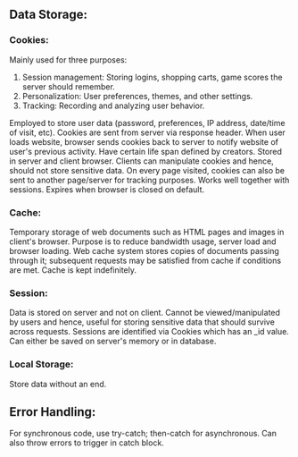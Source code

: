 ## Data Storage:
### Cookies:
Mainly used for three purposes:
1) Session management: Storing logins, shopping carts, game scores the server should remember.
2) Personalization: User preferences, themes, and other settings.
3) Tracking: Recording and analyzing user behavior.

Employed to store user data (password, preferences, IP address, date/time of visit, etc). Cookies are sent from server via response header. When user loads website, browser sends cookies back to server to notify website of user's previous activity. Have certain life span defined by creators. Stored in server and client browser. Clients can manipulate cookies and hence, should not store sensitive data. On every page visited, cookies can also be sent to another page/server for tracking purposes. Works well together with sessions. Expires when browser is closed on default.

### Cache: 
Temporary storage of web documents such as HTML pages and images in client's browser. Purpose is to reduce bandwidth usage, server load and browser loading. Web cache system stores copies of documents passing through it; subsequent requests may be satisfied from cache if conditions are met. Cache is kept indefinitely. 

### Session: 
Data is stored on server and not on client. Cannot be viewed/manipulated by users and hence, useful for storing sensitive data that should survive across requests. Sessions are identified via Cookies which has an \_id value. Can either be saved on server's memory or in database. 

### Local Storage:
Store data without an end.

## Error Handling:
For synchronous code, use try-catch; then-catch for asynchronous. Can also throw errors to trigger in catch block.
